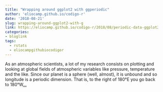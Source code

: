 ```yaml
---
title: "Wrapping around ggplot2 with ggperiodic"
author: 'eliocamp.github.io/codigo-r'
date: '2018-08-21'
slug: wrapping-around-ggplot2-with-g
link: https://eliocamp.github.io/codigo-r/2018/08/periodic-data-ggplot2-ggperiodic/
categories:
- bloglink
tags:
  - rstats
  - eliocampgithubiocodigor
---
```


As an atmospheric scientists, a lot of my research consists on plotting and looking at global fields of atmospheric variables like pressure, temperature and the like. Since our planet is a sphere (well, almost), it is unbound and so longitude is a periodic dimension. That is, to the right of 180°E you go back to 180°W[... <i class="fas fa-external-link-alt"></i>](https://eliocamp.github.io/codigo-r/2018/08/periodic-data-ggplot2-ggperiodic/)


